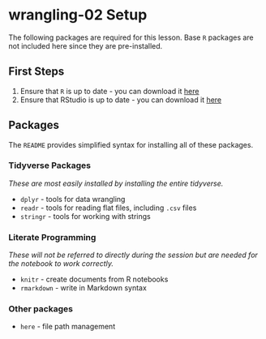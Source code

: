# wrangling-02 Setup
The following packages are required for this lesson. Base `R` packages are not included here since they are pre-installed.

## First Steps

1. Ensure that `R` is up to date - you can download it [here](https://cloud.r-project.org)
2. Ensure that RStudio is up to date - you can download it [here](https://www.rstudio.com/products/rstudio/download/#download)

## Packages
The `README` provides simplified syntax for installing all of these packages.

### Tidyverse Packages
*These are most easily installed by installing the entire tidyverse.*

* `dplyr` - tools for data wrangling
* `readr` - tools for reading flat files, including `.csv` files
* `stringr` - tools for working with strings

### Literate Programming
*These will not be referred to directly during the session but are needed for the notebook to work correctly.*

* `knitr` - create documents from R notebooks
* `rmarkdown` - write in Markdown syntax

### Other packages

* `here` - file path management
